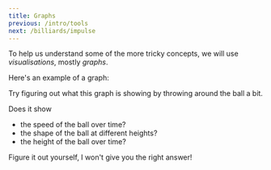 ```yaml
---
title: Graphs
previous: /intro/tools
next: /billiards/impulse
---
```


<script>
    var sim = createSimulation({
        initialize: function(simulation) {
			var p = simulation.parameters;
			p.friction = 0.1;
			p.gravityAcceleration = 1;
			p.dragStrength = 2;
            //p.isOnlyHardSpheres = true;
            //p.coefficientOfRestitution = 0.95;

			var particle = new Particle();
			v2.set(particle.position, 0, particle.radius - simulation.boxBounds.height / 2);
			addParticle(simulation, particle);

			setToolbarAvailableTools(simulation.toolbar, ["move"]);
        },
    });
</script>

To help us understand some of the more tricky concepts, we will use _visualisations_, mostly _graphs_.

Here's an example of a graph:

<script>
	createTimeSeriesHere({
		timeRange: 50,
		yMax: sim.boxBounds.height,
		update: function(graph) {
            var particle = sim.particles[0];
			var height = particle.position[1] + sim.boxBounds.height / 2 - particle.radius;
			return {time: sim.time, data: [height]};
		},
	})
</script>

Try figuring out what this graph is showing by throwing around the ball a bit.

Does it show

* the speed of the ball over time?
* the shape of the ball at different heights?
* the height of the ball over time?

Figure it out yourself, I won't give you the right answer!
